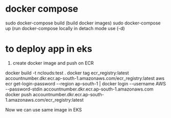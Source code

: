 # docker compose

sudo docker-compose build (build docker images)
sudo docker-compose up (run docker-compose locally in detach mode use (-d)

# to deploy app in eks

1. create docker image and push on ECR

docker build -t nclouds:test .
docker tag ecr_registry:latest accountnumber.dkr.ecr.ap-south-1.amazonaws.com/ecr_registry:latest
aws ecr get-login-password --region ap-south-1 | docker login --username AWS --password-stdin accountnumber.dkr.ecr.ap-south-1.amazonaws.com
docker push accountnumber.dkr.ecr.ap-south-1.amazonaws.com/ecr_registry:latest

Now we can use same image in EKS


